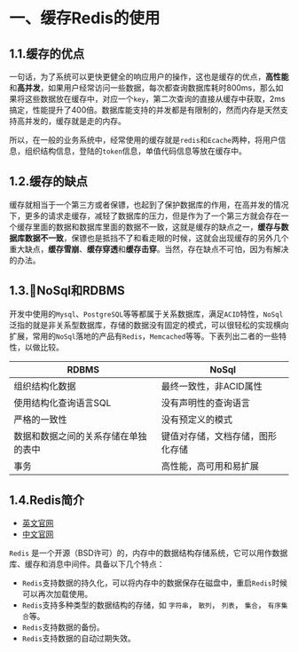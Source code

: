 # 一、缓存Redis的使用

## 1.1.缓存的优点

一句话，为了系统可以更快更健全的响应用户的操作，这也是缓存的优点，**高性能**和**高并发**，如果用户经常访问一些数据，每次都查询数据库耗时800ms，那么如果将这些数据放在缓存中，对应一个`key`，第二次查询的直接从缓存中获取，2ms搞定，性能提升了400倍。数据库能支持的并发都是有限制的，然而内存是天然支持高并发的，缓存就是走的内存。

所以，在一般的业务系统中，经常使用的缓存就是`redis`和`Ecache`两种，将用户信息，组织结构信息，登陆的`token`信息，单值代码信息等放在缓存中。

## 1.2.缓存的缺点

缓存就相当于一个第三方或者保镖，也起到了保护数据库的作用，在高并发的情况下，更多的请求走缓存，减轻了数据库的压力，但是作为了一个第三方就会存在一个缓存里面的数据和数据库里面的数据不一致，这就是缓存的缺点之一，**缓存与数据库数据不一致**，保镖也是抵挡不了和看走眼的时候，这就会出现缓存的另外几个重大缺点，**缓存雪崩**、**缓存穿透**和**缓存击穿**。当然，存在缺点不可怕，因为有解决的办法。

## 1.3.NoSql和RDBMS

开发中使用的`Mysql`、`PostgreSQL`等等都属于关系数据库，满足`ACID`特性，`NoSql`泛指的就是非关系型数据库，存储的数据没有固定的模式，可以很轻松的实现横向扩展，常用的`NoSql`落地的产品有`Redis`，`Memcached`等等。下表列出二者的一些特性，以做比较。

| RDBMS                                | NoSql                            |
| ------------------------------------ | -------------------------------- |
| 组织结构化数据                       | 最终一致性，非ACID属性           |
| 使用结构化查询语言SQL                | 没有声明性的查询语言             |
| 严格的一致性                         | 没有预定义的模式                 |
| 数据和数据之间的关系存储在单独的表中 | 键值对存储，文档存储，图形化存储 |
| 事务                                 | 高性能，高可用和易扩展           |

## 1.4.Redis简介

* [英文官网](<https://redis.io/>)
* [中文官网](<http://www.redis.cn/>)

`Redis` 是一个开源（BSD许可）的，内存中的数据结构存储系统，它可以用作数据库、缓存和消息中间件。具备以下几个特点：

* `Redis`支持数据的持久化，可以将内存中的数据保存在磁盘中，重启`Redis`时候可以再次加载使用。
* `Redis`支持多种类型的数据结构的存储，如 `字符串`， `散列`， `列表`， `集合`， `有序集合`等。
* `Redis`支持数据的备份。
* `Redis`支持数据的自动过期失效。

